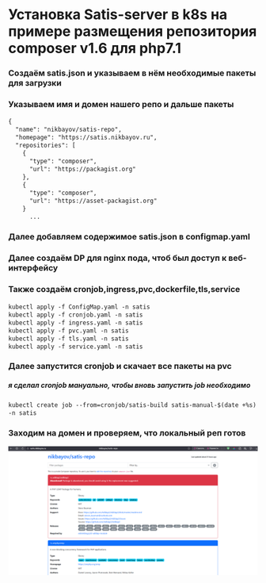 # Установка Satis-server в k8s на примере размещения репозитория composer v1.6 для php7.1

### Создаём satis.json и указываем в нём необходимые пакеты для загрузки
### Указываем имя  и домен нашего репо  и дальше пакеты
```
{
  "name": "nikbayov/satis-repo", 
  "homepage": "https://satis.nikbayov.ru",
  "repositories": [
    {
      "type": "composer",
      "url": "https://packagist.org"
    },
    {
      "type": "composer",
      "url": "https://asset-packagist.org"
    }
      ...
```
### Далее добавляем содержимое satis.json в configmap.yaml

### Далее создаём DP для nginx пода, чтоб был доступ к веб-интерфейсу
### Также создаём cronjob,ingress,pvc,dockerfile,tls,service
```
kubectl apply -f ConfigMap.yaml -n satis
kubectl apply -f cronjob.yaml -n satis
kubectl apply -f ingress.yaml -n satis
kubectl apply -f pvc.yaml -n satis
kubectl apply -f tls.yaml -n satis
kubectl apply -f service.yaml -n satis
```
### Далее запустится cronjob и скачает все пакеты на pvc
##### я сделал cronjob мануально, чтобы вновь запустить job необходимо
```
kubectl create job --from=cronjob/satis-build satis-manual-$(date +%s) -n satis
```
### Заходим на домен и проверяем, что локальный реп готов
![screenshot](/cache/picture/satis.png)
